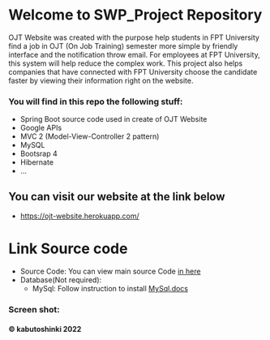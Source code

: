 # Welcome to SWP_Project Repository
OJT Website was created with the purpose help students in FPT University find a job in OJT (On Job Training) semester more simple by friendly interface and the notification throw email. For employees at FPT University, this system will help reduce the complex work. This project also helps companies that have connected with FPT University choose the candidate faster by viewing their information right on the website.

### You will find in this repo the following stuff:
* Spring Boot source code used in create of OJT Website
* Google APIs
* MVC 2 (Model-View-Controller 2 pattern)
* MySQL
* Bootsrap 4
* Hibernate
* ...

## You can visit our website at the link below
- https://ojt-website.herokuapp.com/
# Link Source code
  - Source Code: You can view main source Code [in here](https://github.com/noname163/swp_project) 
  - Database(Not required): 
    - MySql: Follow instruction to install [MySql.docs](https://dev.mysql.com/doc/mysql-installation-excerpt/5.7/en/)

 ### Screen shot:

#### © kabutoshinki 2022
